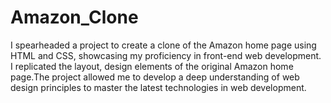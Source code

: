 # Amazon_Clone
I spearheaded a project to create a clone of the Amazon home page using HTML and CSS, showcasing my proficiency in front-end web development. I replicated the layout, design elements of the original Amazon home page.The project allowed me to develop a deep understanding of web design principles to master the latest technologies in web development.
